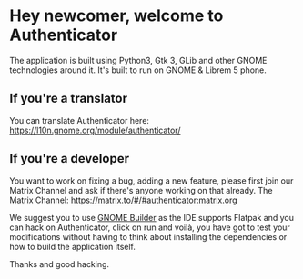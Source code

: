 # Hey newcomer, welcome to Authenticator

The application is built using Python3, Gtk 3, GLib and other GNOME technologies around it. It's built to run on GNOME & Librem 5 phone.

## If you're a translator

You can translate Authenticator here: https://l10n.gnome.org/module/authenticator/

## If you're a developer

You want to work on fixing a bug, adding a new feature, please first join our Matrix Channel and ask if there's anyone working on that already.
The Matrix Channel: https://matrix.to/#/#authenticator:matrix.org

We suggest you to use [GNOME Builder](https://flathub.org/apps/details/org.gnome.Builder) as the IDE supports Flatpak and you can hack on Authenticator, click on run and voilà, you have got to test your modifications without having to think about installing the dependencies or how to build the application itself.

Thanks and good hacking.
